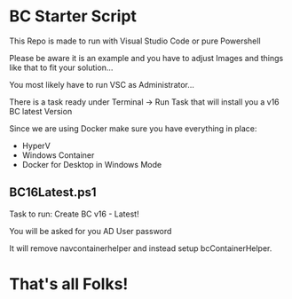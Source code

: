 # BC Starter Script
This Repo is made to run with Visual Studio Code or pure Powershell

Please be aware it is an example and you have to adjust Images and things like that to fit your solution...

You most likely have to run VSC as Administrator...

There is a task ready under Terminal -> Run Task that will install you a v16 BC latest Version

Since we are using Docker make sure you have everything in place:
- HyperV
- Windows Container
- Docker for Desktop in Windows Mode

## BC16Latest.ps1
Task to run: Create BC v16 - Latest!

You will be asked for you AD User password

It will remove navcontainerhelper and instead setup bcContainerHelper.


# That's all Folks!